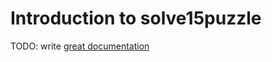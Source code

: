 # Introduction to solve15puzzle

TODO: write [great documentation](http://jacobian.org/writing/great-documentation/what-to-write/)
